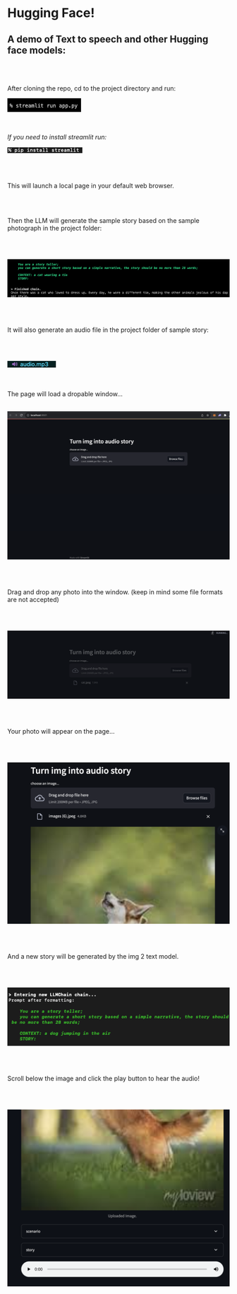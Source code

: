 # Hugging Face!
## A demo of Text to speech and other Hugging face models:


<br>
<br>

<p> After cloning the repo, cd to the project directory and run: 

<br>

![krbylogo](media/photo1.png)

<br>

 *If you need to install streamlit run:*
<br>

 ![krbylogo](media/streamlit.png) 


<br>
<br>

This will launch a local page in your default web browser. 

<br>
<br>

Then the LLM will generate the sample story based on the sample photograph in the project folder:

<br>
<br>

![krbylogo](media/photo2.png)

<br>
<br>

It will also generate an audio file in the project folder of sample story:

<br>
<br>

![krbylogo](media/audio2.png)

<br>
<br>
The page will load a dropable window...
<br>
<br>

![krbylogo](media/photo3.png)

<br>
<br>

 Drag and drop any photo into the window. (keep in mind some file formats are not accepted)
 
<br>
<br>

![krbylogo](media/photo4.png)

<br>
<br>

Your photo will appear on the page...

<br>
<br>


![krbylogo](media/photo6.png)


<br>
<br>

And a new story will be generated by the img 2 text model.

<br>
<br>


![krbylogo](media/dogstory.png)


<br>
<br>

Scroll below the image and click the play button to hear the audio!

<br>
<br>


![krbylogo](media/photo7.png)


</p> 




<!--![krbylogo](media/photo1.png)

<br> 


